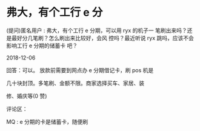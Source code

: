 # 弗大，有个工行 e 分

(提问)匿名用户 : 弗大，有个工行 e 分期，可以用 ryx 的机子一 笔刷出来吗？还是最好分几笔刷？怎么刷出来比较好，会风 控吗？最近听说 ryx 跳吗，应该不会影响工行 e 分期的储蓄卡 吧？

2018-12-06

回答：可以。 放款前需要到网点办 e 分期借记卡，刷 pos 机是

几十块封顶。多笔刷、金额不限。商家选择买车、家居、装

修、婚庆等(0 赞)

评论区：

MQ : e 分期的卡是储蓄卡，随便刷